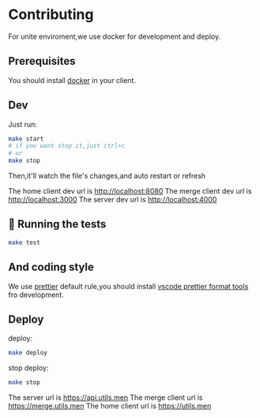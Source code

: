 # Contributing

For unite enviroment,we use docker for development and deploy.

## Prerequisites

You should install [docker](https://www.docker.com/) in your client.

## Dev

Just run:

```bash
make start
# if you want stop it,just ctrl+c
# or
make stop
```

Then,it'll watch the file's changes,and auto restart or refresh

The home client dev url is <http://localhost:8080>
The merge client dev url is <http://localhost:3000>
The server dev url is <http://localhost:4000>

## 🔧 Running the tests <a name = "tests"></a>

```bash
make test
```

## And coding style

We use [prettier](https://prettier.io/) default rule,you should install [vscode prettier format tools](https://marketplace.visualstudio.com/items?itemName=esbenp.prettier-vscode) fro development.

## Deploy

deploy:

```bash
make deploy
```

stop deploy:

```bash
make stop
```

The server url is <https://api.utils.men>
The merge client url is <https://merge.utils.men>
The home client url is <https://utils.men>
